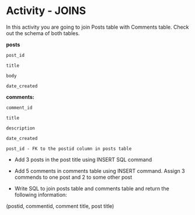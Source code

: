 # Activity - JOINS

In this activity you are going to join Posts table with Comments table. Check out the schema of both tables. 

**posts** 
```
post_id 

title 

body

date_created
```

**comments:**
```
comment_id

title 

description

date_created 

post_id - FK to the postid column in posts table
```
 
- Add 3 posts in the post title using INSERT SQL command 

- Add 5 comments in comments table using INSERT command. Assign 3 commends to one post and 2 to some other post 

- Write SQL to join posts table and comments table and return the following information: 

(postid, commentid, comment title, post title) 

